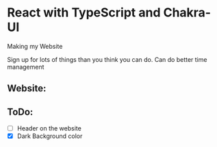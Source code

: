 # React with TypeScript and Chakra-UI

Making my Website

Sign up for lots of things than you think you can do.
Can do better time management

## Website:

## ToDo:

- [ ] Header on the website
- [x] Dark Background color
